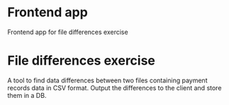 # Frontend app

Frontend app for file differences exercise

# File differences exercise

A tool to find data differences between two files containing payment records data in CSV format. Output the differences to the client and store them in a DB.
